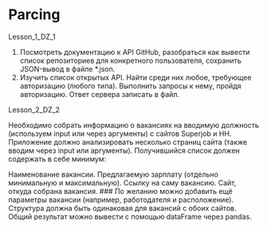 # Parcing
Lesson_1_DZ_1

1. Посмотреть документацию к API GitHub, разобраться как вывести список репозиториев для конкретного пользователя, сохранить JSON-вывод в файле *.json.
2. Изучить список открытых API. Найти среди них любое, требующее авторизацию (любого типа). Выполнить запросы к нему, пройдя авторизацию. Ответ сервера записать в файл.

Lesson_2_DZ_2

Необходимо собрать информацию о вакансиях на вводимую должность (используем input или через аргументы) с сайтов Superjob и HH. Приложение должно анализировать несколько страниц сайта (также вводим через input или аргументы). Получившийся список должен содержать в себе минимум:

Наименование вакансии.
Предлагаемую зарплату (отдельно минимальную и максимальную).
Ссылку на саму вакансию.
Сайт, откуда собрана вакансия. ### По желанию можно добавить ещё параметры вакансии (например, работодателя и расположение). Структура должна быть одинаковая для вакансий с обоих сайтов. Общий результат можно вывести с помощью dataFrame через pandas.

